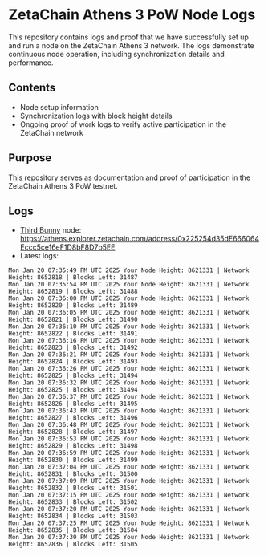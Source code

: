 # ZetaChain Athens 3 PoW Node Logs
This repository contains logs and proof that we have successfully set up and run a node on the ZetaChain Athens 3 network. The logs demonstrate continuous node operation, including synchronization details and performance.

## Contents
- Node setup information
- Synchronization logs with block height details
- Ongoing proof of work logs to verify active participation in the ZetaChain network

## Purpose
This repository serves as documentation and proof of participation in the ZetaChain Athens 3 PoW testnet.

## Logs

- [Third Bunny](https://thirdbunny.xyz/) node: https://athens.explorer.zetachain.com/address/0x225254d35dE666064Eccc5ce16eF1D8bF8D7b5EE
- Latest logs:
```
Mon Jan 20 07:35:49 PM UTC 2025 Your Node Height: 8621331 | Network Height: 8652818 | Blocks Left: 31487
Mon Jan 20 07:35:54 PM UTC 2025 Your Node Height: 8621331 | Network Height: 8652819 | Blocks Left: 31488
Mon Jan 20 07:36:00 PM UTC 2025 Your Node Height: 8621331 | Network Height: 8652820 | Blocks Left: 31489
Mon Jan 20 07:36:05 PM UTC 2025 Your Node Height: 8621331 | Network Height: 8652821 | Blocks Left: 31490
Mon Jan 20 07:36:10 PM UTC 2025 Your Node Height: 8621331 | Network Height: 8652822 | Blocks Left: 31491
Mon Jan 20 07:36:16 PM UTC 2025 Your Node Height: 8621331 | Network Height: 8652823 | Blocks Left: 31492
Mon Jan 20 07:36:21 PM UTC 2025 Your Node Height: 8621331 | Network Height: 8652824 | Blocks Left: 31493
Mon Jan 20 07:36:26 PM UTC 2025 Your Node Height: 8621331 | Network Height: 8652825 | Blocks Left: 31494
Mon Jan 20 07:36:32 PM UTC 2025 Your Node Height: 8621331 | Network Height: 8652825 | Blocks Left: 31494
Mon Jan 20 07:36:37 PM UTC 2025 Your Node Height: 8621331 | Network Height: 8652826 | Blocks Left: 31495
Mon Jan 20 07:36:43 PM UTC 2025 Your Node Height: 8621331 | Network Height: 8652827 | Blocks Left: 31496
Mon Jan 20 07:36:48 PM UTC 2025 Your Node Height: 8621331 | Network Height: 8652828 | Blocks Left: 31497
Mon Jan 20 07:36:53 PM UTC 2025 Your Node Height: 8621331 | Network Height: 8652829 | Blocks Left: 31498
Mon Jan 20 07:36:59 PM UTC 2025 Your Node Height: 8621331 | Network Height: 8652830 | Blocks Left: 31499
Mon Jan 20 07:37:04 PM UTC 2025 Your Node Height: 8621331 | Network Height: 8652831 | Blocks Left: 31500
Mon Jan 20 07:37:09 PM UTC 2025 Your Node Height: 8621331 | Network Height: 8652832 | Blocks Left: 31501
Mon Jan 20 07:37:15 PM UTC 2025 Your Node Height: 8621331 | Network Height: 8652833 | Blocks Left: 31502
Mon Jan 20 07:37:20 PM UTC 2025 Your Node Height: 8621331 | Network Height: 8652834 | Blocks Left: 31503
Mon Jan 20 07:37:25 PM UTC 2025 Your Node Height: 8621331 | Network Height: 8652835 | Blocks Left: 31504
Mon Jan 20 07:37:30 PM UTC 2025 Your Node Height: 8621331 | Network Height: 8652836 | Blocks Left: 31505
```
